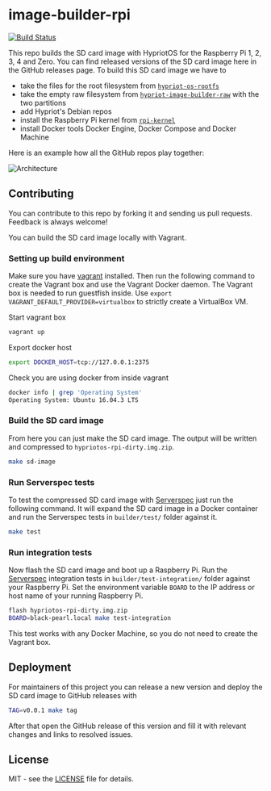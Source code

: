# image-builder-rpi

[![Build Status](https://circleci.com/gh/barthel/hypriot-image-builder-rpi.svg?style=svg)](https://circleci.com/gh/barthel/hypriot-builder-rpi)

This repo builds the SD card image with HypriotOS for the Raspberry Pi 1, 2, 3, 4
and Zero. You can find released versions of the SD card image here in the GitHub
releases page. To build this SD card image we have to

* take the files for the root filesystem from [`hypriot-os-rootfs`](https://github.com/barthel/hypriot-os-rootfs)
* take the empty raw filesystem from [`hypriot-image-builder-raw`](https://github.com/barthel/hypriot-image-builder-raw) with the two partitions
* add Hypriot's Debian repos
* install the Raspberry Pi kernel from [`rpi-kernel`](https://github.com/hypriot/rpi-kernel)
* install Docker tools Docker Engine, Docker Compose and Docker Machine

Here is an example how all the GitHub repos play together:

![Architecture](http://blog.hypriot.com/images/hypriotos-xxx/hypriotos_buildpipeline.jpg)

## Contributing

You can contribute to this repo by forking it and sending us pull requests.
Feedback is always welcome!

You can build the SD card image locally with Vagrant.

### Setting up build environment

Make sure you have [vagrant](https://docs.vagrantup.com/v2/installation/) installed.
Then run the following command to create the Vagrant box and use the Vagrant Docker
daemon. The Vagrant box is needed to run guestfish inside.
Use `export VAGRANT_DEFAULT_PROVIDER=virtualbox` to strictly create a VirtualBox VM.

Start vagrant box

```bash
vagrant up
```

Export docker host

```bash
export DOCKER_HOST=tcp://127.0.0.1:2375
```

Check you are using docker from inside vagrant

```bash
docker info | grep 'Operating System'
Operating System: Ubuntu 16.04.3 LTS
```

### Build the SD card image

From here you can just make the SD card image. The output will be written and
compressed to `hypriotos-rpi-dirty.img.zip`.

```bash
make sd-image
```

### Run Serverspec tests

To test the compressed SD card image with [Serverspec](http://serverspec.org)
just run the following command. It will expand the SD card image in a Docker
container and run the Serverspec tests in `builder/test/` folder against it.

```bash
make test
```

### Run integration tests

Now flash the SD card image and boot up a Raspberry Pi. Run the [Serverspec](http://serverspec.org) integration tests in `builder/test-integration/`
folder against your Raspberry Pi. Set the environment variable `BOARD` to the
IP address or host name of your running Raspberry Pi.

```bash
flash hypriotos-rpi-dirty.img.zip
BOARD=black-pearl.local make test-integration
```

This test works with any Docker Machine, so you do not need to create the
Vagrant box.

## Deployment

For maintainers of this project you can release a new version and deploy the
SD card image to GitHub releases with

```bash
TAG=v0.0.1 make tag
```

After that open the GitHub release of this version and fill it with relevant
changes and links to resolved issues.




## License

MIT - see the [LICENSE](./LICENSE) file for details.

